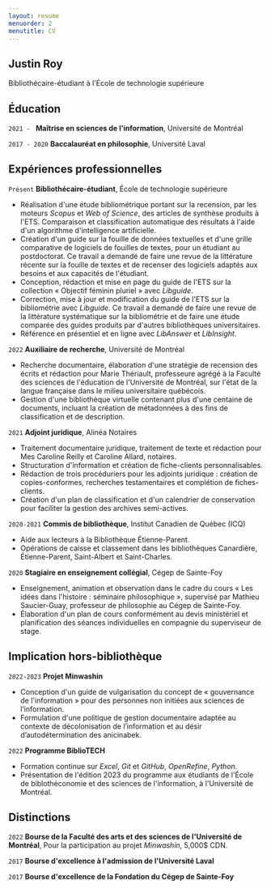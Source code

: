 ```yaml
---
layout: resume
menuorder: 2
menutitle: CV
---
```


## Justin Roy

Bibliothécaire-étudiant à l'École de technologie supérieure

## Éducation

`2021 - `
__Maîtrise en sciences de l'information__,
Université de Montréal

`2017 - 2020`
__Baccalauréat en philosophie__,
Université Laval 

## Expériences professionnelles

`Présent`
__Bibliothécaire-étudiant__, École de technologie supérieure
- Réalisation d'une étude bibliométrique portant sur la recension, par les moteurs _Scopus_ et _Web of Science_, des articles de synthèse produits à l'ETS. Comparaison et classification automatique des résultats à l'aide d'un algorithme d'intelligence artificielle.
- Création d'un guide sur la fouille de données textuelles et d'une grille comparative de logiciels de fouilles de textes, pour un étudiant au postdoctorat. Ce travail a demandé de faire une revue de la littérature récente sur la fouille de textes et de recenser des logiciels adaptés aux besoins et aux capacités de l'étudiant.
- Conception, rédaction et mise en page du guide de l'ETS sur la collection « Objectif féminin pluriel » avec _Libguide_.
- Correction, mise à jour et modification du guide de l'ETS sur la bibliométrie avec _Libguide_. Ce travail a demandé de faire une revue de la littérature systématique sur la bibliométrie et de faire une étude comparée des guides produits par d'autres bibliothèques universitaires.
- Référence en présentiel et en ligne avec _LibAnswer_ et _LibInsight_.

`2022`
__Auxiliaire de recherche__, Université de Montréal

- Recherche documentaire, élaboration d'une stratégie de recension des écrits et rédaction pour Marie Thériault, professeure agrégé à la Faculté des sciences de l'éducation de l'Université de Montréal, sur l'état de la langue française dans le milieu universitaire québécois.
- Gestion d'une bibliothèque virtuelle contenant plus d'une centaine de documents, incluant la création de métadonnées à des fins de classification et de description. 

`2021`
__Adjoint juridique__, Alinéa Notaires

- Traitement documentaire juridique, traitement de texte et rédaction pour Mes Caroline Reilly et Caroline Allard, notaires.
- Structuration d'information et création de fiche-clients personnalisables.
- Rédaction de trois procéduriers pour les adjoints juridique : création de copies-conformes, recherches testamentaires et complétion de fiches-clients.
- Création d'un plan de classification et d'un calendrier de conservation pour faciliter la gestion des archives semi-actives.

`2020-2021`
__Commis de bibliothèque__, Institut Canadien de Québec (ICQ)

- Aide aux lecteurs à la Bibliothèque Étienne-Parent.
- Opérations de caisse et classement dans les bibliothèques Canardière, Étienne-Parent, Saint-Albert et Saint-Charles.

`2020`
__Stagiaire en enseignement collégial__, Cégep de Sainte-Foy

- Enseignement, animation et observation dans le cadre du cours « Les idées dans l'histoire : séminaire philosophique », supervisé par Mathieu Saucier-Guay, professeur de philosophie au Cégep de Sainte-Foy.
- Élaboration d'un plan de cours conformément au devis ministériel et planification des séances individuelles en compagnie du superviseur de stage.

## Implication hors-bibliothèque ##

`2022-2023`
__Projet Minwashin__

- Conception d'un guide de vulgarisation du concept de « gouvernance de l'information » pour des personnes non initiées aux sciences de l’information.
- Formulation d'une politique de gestion documentaire adaptée au contexte de décolonisation de l’information et au désir d’autodétermination des anicinabek.

`2022`
__Programme BiblioTECH__

- Formation continue sur _Excel_, _Git_ et _GitHub_, _OpenRefine_, _Python_.
- Présentation de l'édition 2023 du programme aux étudiants de l'École de biblothéconomie et des sciences de l'information, à l'Université de Montréal.

## Distinctions

`2022`
__Bourse de la Faculté des arts et des sciences de l'Université de Montréal__, Pour la participation au projet _Minwashin_, 5,000$ CDN.

`2017`
__Bourse d'excellence à l'admission de l'Université Laval__

`2017`
__Bourse d'excellence de la Fondation du Cégep de Sainte-Foy__

<!-- ### Footer

Last updated: 2022 -->


